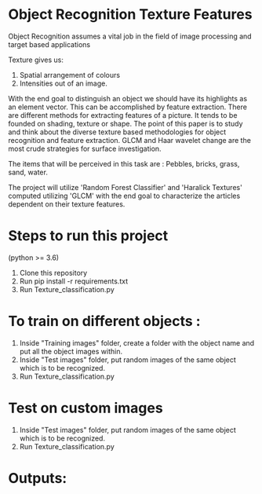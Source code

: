 # Object Recognition Texture Features
Object Recognition assumes a vital job in the field of image processing and target based applications

Texture gives us:
1. Spatial arrangement of colours
2. Intensities out of an image.

With the end goal to distinguish an object we should have its highlights as an element vector. This can be accomplished by feature extraction. There are different methods for extracting features of a picture. It tends to be founded on shading, texture or shape. The point of this paper is to study and think about the diverse texture based methodologies for object recognition and feature extraction. GLCM and Haar wavelet change are the most crude strategies for surface investigation.

The items that will be perceived in this task are :
Pebbles, bricks, grass, sand, water.

The project will utilize 'Random Forest Classifier' and 'Haralick Textures' computed utilizing 'GLCM' with the end goal to characterize the articles dependent on their texture features.

# Steps to run this project
(python >= 3.6)

1. Clone this repository
2. Run pip install -r requirements.txt
3. Run Texture_classification.py

# To train on different objects :

1. Inside "Training images" folder, create a folder with the object name and put all the object images within.
2. Inside "Test images" folder, put random images of the same object which is to be recognized.
3. Run Texture_classification.py

# Test on custom images

1. Inside "Test images" folder, put random images of the same object which is to be recognized.
2. Run Texture_classification.py

# Outputs: 

